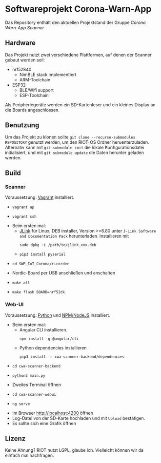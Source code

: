 # Softwareprojekt Corona-Warn-App #

Das Repository enthält den aktuellen Projektstand der Gruppe _Corona Warn-App Scanner_

## Hardware ##

Das Projekt nutzt zwei verschiedene Plattformen, auf denen der Scanner gebaut werden soll:

* nrf52840
  - NimBLE stack implementiert
  - ARM-Toolchain
* ESP32
  - BLE/Wifi support
  - ESP-Toolchain

Als Peripheriegeräte werden ein SD-Kartenleser und ein kleines Display an die Boards angeschlossen.

## Benutzung ##

Um das Projekt zu klonen sollte
`git clone --recurse-submodules REPOSITORY` genutzt werden, um den RIOT-OS Ordner
heruenterzuladen. Alternativ kann mit `git submodule init` die lokale
Konfigurationsdatei initialisiert, und mit `git submodule update` die Daten herunter
geladen werden.

## Build ##

### Scanner ###
Voraussetzung: [Vagrant](https://www.vagrantup.com/downloads) installiert.
* ```
  vagrant up
  ```
* ```
  vagrant ssh
  ```
* Beim ersten mal:
  - [JLink](https://www.segger.com/downloads/jlink/#J-LinkSoftwareAndDocumentationPack) für Linux, DEB installer, Version >=6.80 unter `J-Link Software and Documentation Pack` herunterladen. Installieren mit
    ```
    sudo dpkg -i /path/to/jlink_xxx.deb
    ```
  - ```
    pip3 install pyserial
    ```
* ```
  cd SWP_IoT_Corona/ricorder
  ```
* Nordic-Board per USB anschließen und anschalten
* ```
  make all
  ```
* ```
  make flash BOARD=nrf52dk
  ```

### Web-UI

Voraussetzung: [Python](https://www.python.org/downloads/release/python-391/) und [NPM/NodeJS](https://nodejs.org/en/download/) installiert.
* Beim ersten mal:
  - Angular CLI installieren.
    ```
    npm install -g @angular/cli
    ```
  - Python dependencies installieren
    ```
    pip3 install -r cwa-scanner-backend/dependencies 
    ```
* ```
  cd cwa-scanner-backend
  ```
* ```
  python3 main.py
  ```
* Zweites Terminal öffnen
* ```
  cd cwa-scanner-webui
  ```
* ```
  ng serve
  ```
* Im Browser [http://localhost:4200](http://localhost:4200) öffnen
* Log-Datei von der SD-Karte hochladen und mit `Upload` bestätigen.
* Es sollte sich eine Grafik öffnen
## Lizenz ##

Keine Ahnung? RIOT nutzt LGPL, glaube ich. Vielleicht können wir da einfach mal nachfragen.
